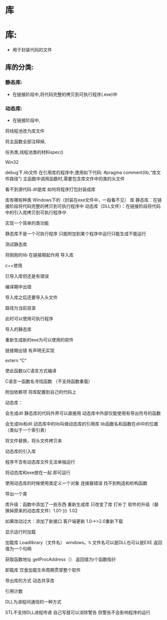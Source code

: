# 库

# 库:

- 用于封装代码的文件

## 库的分类:

### 静态库:

- 在链接阶段中,将代码完整的拷贝到可执行程序(.exe)中

### 动态库:

- 在链接阶段中,

将线程池改为库文件

将主函数全部注释掉,

任务类,线程池类的材料spec()

Win32

debug下.lib文件 在引用库的程序中,使用如下代码: #pragma comment(lib,“库文件路径”) 主函数中调用函数时,需要包含库文件中的类的头文件

看不到源代码 dll是库 如何将程序打包封装成库

库有哪些种类 Windows下的（封装在exe文件中，一般看不见） 库 静态库：在链接阶段将代码完整的拷贝到可执行程序中 动态库（DLL文件）：在链接阶段将代码中的引入库拷贝到可执行程序中

实现一个简单的类功能

静态库不是一个可执行程序 只能附加到某个程序中运行只能生成不能运行

测试静态库

将刚刚的lib 在链接期起作用 导入库

c++使用

已导入库但还是有错误

编译期中出错

导入库之后还要导入头文件

路径为当前目录

此时可以使用可执行程序

导入的静态库

重新生成新的exe为可以使用的软件

链接期出错 有声明无实现

extern “C”

使此函数以C语言方式编译

C语言一函数名寻找函数 （不支持函数重载）

附加依赖项 将库配置到自己的代码上

动态库：

会生成dll 静态库的代码外界可以直接用 动态库中外部仅能使用有导出符号的函数

会生成lib和dll 动态库中的lib叫做动态库的引用库 lib函数名和函数在dll中的位置（类似于一个索引表）

将文件替换，将头文件拷贝来

动态库的引入库

程序不含有动态库文件无法单独运行

将动态库和exe放在一起 即可运行

使用动态库的时候使用类定义一个对象 连接器错误 找不到构造和析构函数

导出一个类

库升级：函数中添加了一些东西 重新生成库 只改变了库 打补丁 软件的升级（替换掉原来的动态库文件）1.01-》》1.02

如果改动过大：添加了新接口 客户端更新 1.0->>2.0重新下载

显示运行时加载

加载库 Loadlibrary（文件名） windows。h 文件名可以是DLL也可以是EXE 返回值为一个句柄

获取函数地址 getProcAddress（） 返回值为i个函数指针

卸载库 饮食加载生命周期贯穿整个软件

导出库的方式 动态共享库

引用计数

DLL为进程间通信的一种方式

STL不支持DLL进程传递 自己写就可以消除警告 但警告不会影响程序的运行